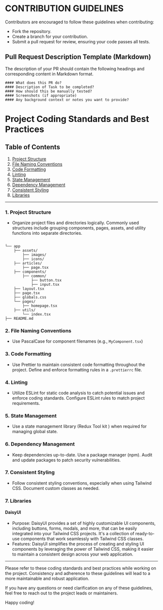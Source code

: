 
# CONTRIBUTION GUIDELINES
Contributors are encouraged to follow these guidelines when contributing:

- Fork the repository.
- Create a branch for your contribution.
- Submit a pull request for review, ensuring your code passes all tests.

## Pull Request Description Template (Markdown)
The description of your PR should contain the following headings and corresponding content in Markdown format.

```
#### What does this PR do?
#### Description of Task to be completed?
#### How should this be manually tested?
#### Screenshots (if appropriate)
#### Any background context or notes you want to provide?
```

# Project Coding Standards and Best Practices


## Table of Contents

1. [Project Structure](#project-structure)
2. [File Naming Conventions](#file-naming-conventions)
3. [Code Formatting](#code-formatting)
4. [Linting](#linting)
5. [State Management](#state-management)
6. [Dependency Management](#dependency-management)
7. [Consistent Styling](#consistent-styling)
8. [Libraries](#libraries-management)

---

### 1. Project Structure

- Organize project files and directories logically. Commonly used structures include grouping components, pages, assets, and utility functions into separate directories.

```

└── app
	├── assets/
	    ├── images/
	    ├── icons/
    ├── articles/
	    ├── page.tsx
    ├── components/
	    ├── common/
		    ├── button.tsx
		    ├──	input.tsx
    ├── layout.tsx
    ├── page.tsx
    ├── globals.css
    └── pages/
        ├── homepage.tsx
    ├── utils/
        └── index.tsx
├── README.md

```



### 2. File Naming Conventions

- Use PascalCase for  component filenames (e.g., `MyComponent.tsx`) 

### 3. Code Formatting

- Use Prettier to maintain consistent code formatting throughout the project. Define and enforce formatting rules in a `.prettierrc` file.

### 4. Linting

- Utilize ESLint for static code analysis to catch potential issues and enforce coding standards. Configure ESLint rules to match project requirements.

### 5. State Management

- Use a state management library (Redux  Tool kit ) when required for managing global state.


### 6. Dependency Management

- Keep dependencies up-to-date. Use a package manager  (npm). Audit and update packages to patch security vulnerabilities.


### 7. Consistent Styling

- Follow consistent styling conventions, especially when using Tailwind CSS. Document custom classes as needed.

### 7. Libraries

#### DaisyUI
- Purpose: DaisyUI provides a set of highly customizable UI components, including buttons, forms, modals, and more, that can be easily integrated into your Tailwind CSS projects. It's a collection of ready-to-use components that work seamlessly with Tailwind CSS classes.
- Features: DaisyUI simplifies the process of creating and styling UI components by leveraging the power of Tailwind CSS, making it easier to maintain a consistent design across your web application.





---

Please refer to these coding standards and best practices while working on the project. Consistency and adherence to these guidelines will lead to a more maintainable and robust application.

If you have any questions or need clarification on any of these guidelines, feel free to reach out to the project leads or maintainers.

Happy coding!



